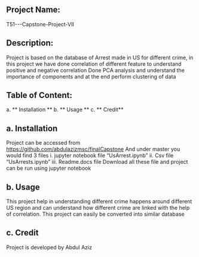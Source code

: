 ## Project Name: 
T51---Capstone-Project-VII

## Description: 
Project is based on the database of Arrest made in US for different crime, in this project we have 
done correlation of different feature to understand positive and negative correlation
Done PCA analysis and understand the importance of components and at the end perform clustering of data

## Table of Content:
a. ** Installation **
b. ** Usage **
c. ** Credit**

## a. Installation
Project can be accessed from https://github.com/abdulazizmsc/finalCapstone
And under master you would find 3 files 
  i.	jupyter notebook file “UsArrest.ipynb”
  ii.	Csv file “UsArrests.ipynb”
  iii.	Readme.docs file 
Download all these file and project can be run using jupyter notebook

## b. Usage
This project help in understanding different crime happens around different US region and can understand how different crime are linked with the help of correlation. This project can easily be converted into similar database 

## c. Credit
Project is developed by Abdul Aziz
